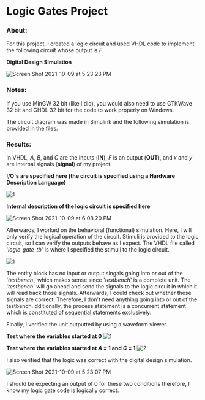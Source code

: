 # Logic Gates Project

### About:

For this project, I created a logic circuit and used VHDL code to implement the following circuit whose output is *F*.  

**Digital Design Simulation**

![Screen Shot 2021-10-09 at 5 23 23 PM](https://user-images.githubusercontent.com/89553126/136675114-1612804d-e56d-4b84-a379-2f0ba80d7eb1.png)

### Notes:

If you use MinGW 32 bit (like I did), you would also need to use GTKWave 32 bit and GHDL 32 bit for the code to work properly on Windows.

The circuit diagram was made in Simulink and the following simulation is provided in the files.

### Results:

In VHDL, *A*, *B*, and *C* are the inputs (**IN**), *F* is an output (**OUT**), and *x* and *y* are internal signals (**signal**) of my project.

**I/O's are specified here (the circuit is specified using a Hardware Description Language)**

![1](https://user-images.githubusercontent.com/89553126/136717067-f39b3dd2-5d78-4117-972e-d609f563d255.PNG)

**Internal description of the logic circuit is specified here**

![Screen Shot 2021-10-09 at 6 08 20 PM](https://user-images.githubusercontent.com/89553126/136675895-71543808-930c-4de5-af4d-97bd8f279e69.png)

Afterwards, I worked on the behavioral (functional) simulation. Here, I will only verify the logical operation of the circuit. Stimuli is provided to the logic circuit, so I can verify the outputs behave as I expect. The VHDL file called '*logic_gate_tb*' is where I specified the stimuli to the logic circuit. 

![1](https://user-images.githubusercontent.com/89553126/136717228-938fd731-41b7-4604-9a3d-55f34b71d4d7.PNG)

The entity block has no input or output singals going into or out of the '*testbench*', which makes sense since '*testbench*' is a complete unit. The '*testbench*' will go ahead and send the signals to the logic circuit in which it will read back those signals. Afterwards, I could check out whether these signals are correct. Therefore, I don't need anything going into or out of the testbench. dditionally, the process statement is a concurrent statement which is constituted of sequential statements exclusively.

Finally, I verified the unit outputted by using a waveform viewer. 

**Test where the variables started at 0**
![1](https://user-images.githubusercontent.com/89553126/136717353-3d1bf589-64d1-42f2-bb20-200de9efb4bf.PNG)

**Test where the variables started at *A* = 1 and *C* = 1**
![2](https://user-images.githubusercontent.com/89553126/136717355-7d821521-c8d4-4cd6-a93d-722b928b9d3e.PNG)

I also verified that the logic was correct with the digital design simulation.

![Screen Shot 2021-10-09 at 5 23 07 PM](https://user-images.githubusercontent.com/89553126/136717443-d619f866-dc08-473e-ab0a-d1346c685c07.png)

I should be expecting an output of 0 for these two conditions therefore, I know my logic gate code is logically correct.
